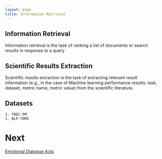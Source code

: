 ```yaml
---
layout: page
title: Information Retrieval
---
```


## Information Retrieval
Information retrieval is the task of ranking a list of documents or search results in response to a query

## Scientific Results Extraction
Scientific results extraction is the task of extracting relevant result information (e.g., in the case of Machine learning performance results: task, dataset, metric name, metric value) from the scientific literature.

## Datasets
    1. TREC-PM
    1. NLP-TDMS

# Next
[Emotional Dialogue Acts](/survey/emotional_dialog_act.md)